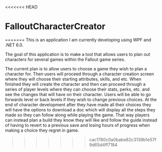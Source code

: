 <<<<<<< HEAD
# FalloutCharacterCreator
=======
This is an application I am currently developing using WPF and .NET 6.0.

The goal of this application is to make a tool that allows users to plan out characters for several games within the Fallout game series.

The current plan is to allow users to choose a game they wish to plan a character for. Then users will proceed through a character creation screen
where they will choose their starting attributes, skills, and etc. When finished they will create the character and then can proceed through a series
of player levels where they can choose their stats, perks, etc. and see the changes that will have on their character. Users will be able to go 
forwards level or back levels if they wish to change previous choices. At the end of character development after they have made all their choices
they will have the options to download a doc which will display all the steps they made so they can follow along while playing the game. That way
players can instead plan a build they know they will like and follow the guide instead of having to revert to a previous save and losing hours of 
progress when making a choice they regret in game.
>>>>>>> cac1780c0a0babe82c3139b1e57f9d65d4ff7184

